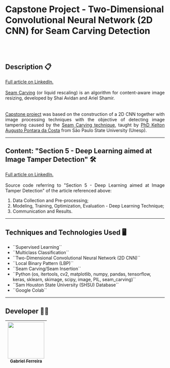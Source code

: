 # Capstone Project - Two-Dimensional Convolutional Neural Network (2D CNN) for Seam Carving Detection
<br><br>
 
## Description 📋 

<p align="justify">
  <a href="https://www.linkedin.com/pulse/intrusion-detection-system-ids-e-detec%2525C3%2525A7%2525C3%2525A3o-de-em-imagens-ferreira-6vrae%3FtrackingId=guI%252FxQHuRcKzrHuZ6gdKiw%253D%253D/?trackingId=guI%2FxQHuRcKzrHuZ6gdKiw%3D%3D">Full article on LinkedIn.</a>
  <br><br>
  <a href='https://perso.crans.org/frenoy/matlab2012/seamcarving.pdf'>Seam Carving</a> (or liquid rescaling) is an algorithm for content-aware image resizing, developed by Shai Avidan and Ariel Shamir. <br>
  <br><br>
  <a href='https://dco-unesp-bauru.github.io/tcc-bcc-2020-2/GabrielVF/thesis-GabrielVF.pdf'>Capstone project</a> was based on the construction of a 2D CNN together with image processing techniques with the objective of detecting image tampering caused by the <a href='https://perso.crans.org/frenoy/matlab2012/seamcarving.pdf'>Seam Carving technique</a>, taught by <a href="https://bv.fapesp.br/pt/pesquisador/666459/kelton-augusto-pontara-da-costa">PhD Kelton Augusto Pontara da Costa</a> from São Paulo State University (Unesp).
</p>

<hr>

## Content: "Section 5 - Deep Learning aimed at Image Tamper Detection" 🛠️ 
<p align="justify">
    <a href="https://www.linkedin.com/pulse/intrusion-detection-system-ids-e-detec%2525C3%2525A7%2525C3%2525A3o-de-em-imagens-ferreira-6vrae%3FtrackingId=guI%252FxQHuRcKzrHuZ6gdKiw%253D%253D/?trackingId=guI%2FxQHuRcKzrHuZ6gdKiw%3D%3D">Full article on LinkedIn.</a>
  <br><br>
    Source code referring to "Section 5 - Deep Learning aimed at Image Tamper Detection" of the article referenced above: <br>
    <ol>
        <li>Data Collection and Pre-processing; </li>
        <li>Modeling, Training, Optimization, Evaluation - Deep Learning Technique; </li>
        <li>Communication and Results. </li>
    </ol>
</p>

<hr>

## Techniques and Technologies Used 🖥️
<p align="justify">
  <ul>
   <li>``Supervised Learning``</li>
   <li>``Multiclass Classification``</li>
   <li>``Two-Dimensional Convolutional Neural Network (2D CNN)``</li>
   <li>``Local Binary Pattern (LBP)``</li>
   <li>``Seam Carving/Seam Insertion``</li>
   <li>``Python (os, itertools, cv2, matplotlib, numpy, pandas, tensorflow, keras, sklearn, skimage, scipy, image, PIL, seam_carving)``</li>
   <li>``Sam Houston State University (SHSU) Database``</li>
   <li>``Google Colab``</li>
  </ul>
</p>  

<hr>

## Developer 🧑‍💻
| [<img src="https://avatars.githubusercontent.com/u/37443722?v=4" width=115><br><sub>Gabriel Ferreira</sub>](https://github.com/GabesSeven)
| :---: 
